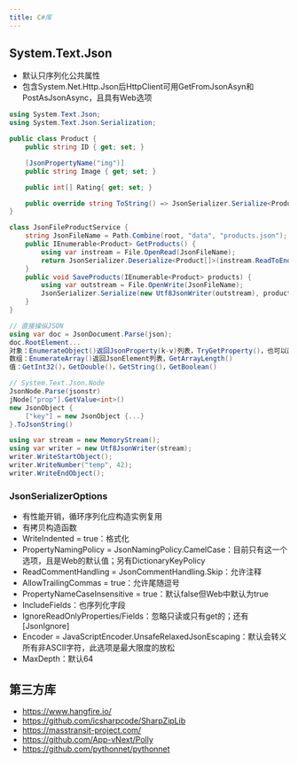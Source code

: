 ```yaml
---
title: C#库
---
```


## System.Text.Json

* 默认只序列化公共属性
* 包含System.Net.Http.Json后HttpClient可用GetFromJsonAsyn和PostAsJsonAsync，且具有Web选项

```c#
using System.Text.Json;
using System.Text.Json.Serialization;

public class Product {
    public string ID { get; set; }

    [JsonPropertyName("img")]
    public string Image { get; set; }

    public int[] Rating{ get; set; }

    public override string ToString() => JsonSerializer.Serialize<Product>(this);
}

class JsonFileProductService {
    string JsonFileName = Path.Combine(root, "data", "products.json");
    public IEnumerable<Product> GetProducts() {
        using var instream = File.OpenRead(JsonFileName);
        return JsonSerializer.Deserialize<Product[]>(instream.ReadToEnd());
    }
    public void SaveProducts(IEnumerable<Product> products) {
        using var outstream = File.OpenWrite(JsonFileName);
        JsonSerializer.Serialize(new Utf8JsonWriter(outstream), products); // 也可用Async方法
    }
}

// 直接操纵JSON
using var doc = JsonDocument.Parse(json);
doc.RootElement...
对象：EnumerateObject()返回JsonProperty(k-v)列表，TryGetProperty()，也可以直接[]
数组：EnumerateArray()返回JsonElement列表，GetArrayLength()
值：GetInt32()，GetDouble()，GetString()，GetBoolean()

// System.Text.Json.Node
JsonNode.Parse(jsonstr)
jNode["prop"].GetValue<int>()
new JsonObject {
    ["key"] = new JsonObject {...}
}.ToJsonString()

using var stream = new MemoryStream();
using var writer = new Utf8JsonWriter(stream);
writer.WriteStartObject();
writer.WriteNumber("temp", 42);
writer.WriteEndObject();
```

### JsonSerializerOptions

* 有性能开销，循环序列化应构造实例复用
* 有拷贝构造函数
* WriteIndented = true：格式化
* PropertyNamingPolicy = JsonNamingPolicy.CamelCase：目前只有这一个选项，且是Web的默认值；另有DictionaryKeyPolicy
* ReadCommentHandling = JsonCommentHandling.Skip：允许注释
* AllowTrailingCommas = true：允许尾随逗号
* PropertyNameCaseInsensitive = true：默认false但Web中默认为true
* IncludeFields：也序列化字段
* IgnoreReadOnlyProperties/Fields：忽略只读或只有get的；还有[JsonIgnore]
* Encoder = JavaScriptEncoder.UnsafeRelaxedJsonEscaping：默认会转义所有非ASCII字符，此选项是最大限度的放松
* MaxDepth：默认64

## 第三方库

* https://www.hangfire.io/
* https://github.com/icsharpcode/SharpZipLib
* https://masstransit-project.com/
* https://github.com/App-vNext/Polly
* https://github.com/pythonnet/pythonnet
